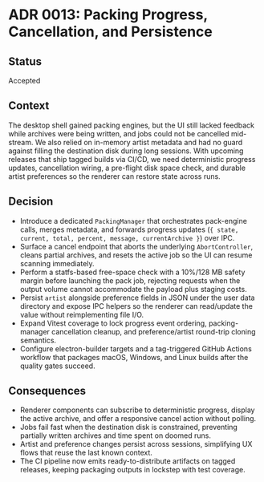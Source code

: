 # ADR 0013: Packing Progress, Cancellation, and Persistence

## Status

Accepted

## Context

The desktop shell gained packing engines, but the UI still lacked feedback while archives were being
written, and jobs could not be cancelled mid-stream. We also relied on in-memory artist metadata and
had no guard against filling the destination disk during long sessions. With upcoming releases that
ship tagged builds via CI/CD, we need deterministic progress updates, cancellation wiring, a
pre-flight disk space check, and durable artist preferences so the renderer can restore state across
runs.

## Decision

* Introduce a dedicated `PackingManager` that orchestrates pack-engine calls, merges metadata, and
  forwards progress updates (`{ state, current, total, percent, message, currentArchive }`) over IPC.
* Surface a cancel endpoint that aborts the underlying `AbortController`, cleans partial archives,
  and resets the active job so the UI can resume scanning immediately.
* Perform a statfs-based free-space check with a 10%/128 MB safety margin before launching the pack
  job, rejecting requests when the output volume cannot accommodate the payload plus staging costs.
* Persist `artist` alongside preference fields in JSON under the user data directory and expose IPC
  helpers so the renderer can read/update the value without reimplementing file I/O.
* Expand Vitest coverage to lock progress event ordering, packing-manager cancellation cleanup, and
  preference/artist round-trip cloning semantics.
* Configure electron-builder targets and a tag-triggered GitHub Actions workflow that packages
  macOS, Windows, and Linux builds after the quality gates succeed.

## Consequences

* Renderer components can subscribe to deterministic progress, display the active archive, and offer
  a responsive cancel action without polling.
* Jobs fail fast when the destination disk is constrained, preventing partially written archives and
  time spent on doomed runs.
* Artist and preference changes persist across sessions, simplifying UX flows that reuse the last
  known context.
* The CI pipeline now emits ready-to-distribute artifacts on tagged releases, keeping packaging
  outputs in lockstep with test coverage.
